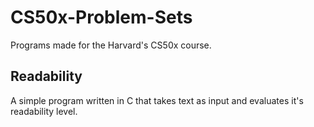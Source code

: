 # CS50x-Problem-Sets
Programs made for the Harvard's CS50x course.

## Readability
A simple program written in C that takes text as input and evaluates it's readability level. 
